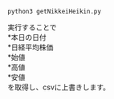```
python3 getNikkeiHeikin.py  
```
実行することで  
*本日の日付  
*日経平均株価  
*始値  
*高値  
*安値  
を取得し、csvに上書きします。
